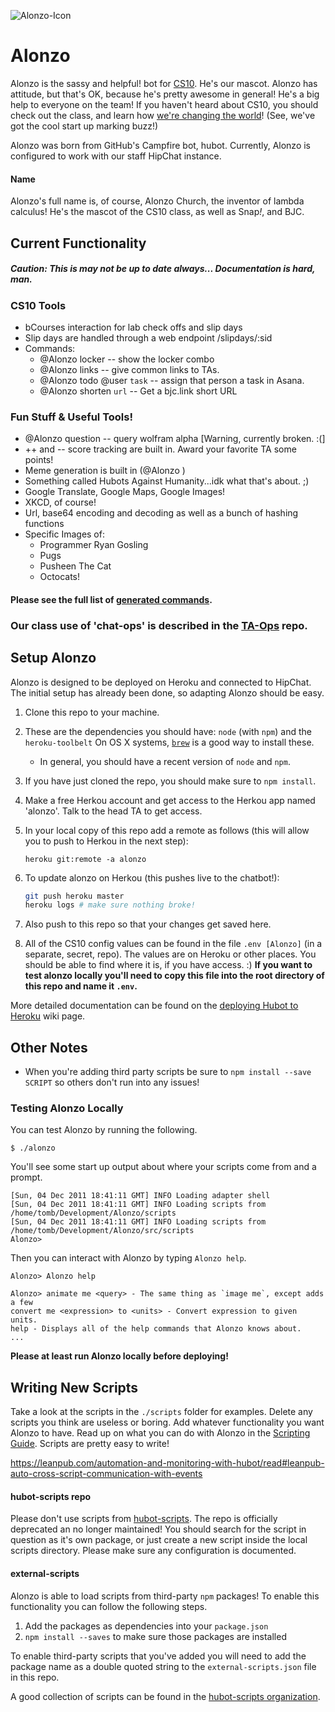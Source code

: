 ![Alonzo-Icon][icon]
# Alonzo

Alonzo is the sassy and helpful! bot for [CS10][awesomest-class]. He's our mascot. Alonzo has attitude, but that's OK, because he's pretty awesome in general! He's a big help to everyone on the team! If you haven't heard about CS10, you should check out the class, and learn how [we're changing the world][bjc4nyc]!
(See, we've got the cool start up marking buzz!)

Alonzo was born from GitHub's Campfire bot, hubot. Currently, Alonzo is configured to work with our staff HipChat instance.

#### Name
Alonzo's full name is, of course, Alonzo Church, the inventor of lambda calculus! He's the mascot of the CS10 class, as well as Snap<i>!</i>, and BJC. 

## Current Functionality
##### Caution: This is may not be up to date always... Documentation is hard, man.
### CS10 Tools
* bCourses interaction for lab check offs and slip days
* Slip days are handled through a web endpoint /slipdays/:sid
* Commands:
	* @Alonzo locker -- show the locker combo
	* @Alonzo links  -- give common links to TAs.
	* @Alonzo todo @user `task` -- assign that person a task in Asana.
	* @Alonzo shorten `url` -- Get a bjc.link short URL

### Fun Stuff & Useful Tools!
* @Alonzo question -- query wolfram alpha [Warning, currently broken. :(]
* ++ and -- score tracking are built in. Award your favorite TA some points!
* Meme generation is built in (@Alonzo <Meme Text>)
* Something called Hubots Against Humanity...idk what that's about. ;)
* Google Translate, Google Maps, Google Images!
* XKCD, of course!
* Url, base64 encoding and decoding as well as a bunch of hashing functions
* Specific Images of:
	* Programmer Ryan Gosling
	* Pugs
	* Pusheen The Cat
	* Octocats!

#### Please see the full list of [generated commands][help].

### Our class use of 'chat-ops' is described in the [TA-Ops](https://github.com/cs10/TA-Ops) repo.

## Setup Alonzo
Alonzo is designed to be deployed on Heroku and connected to HipChat. The initial setup has already been done, so adapting Alonzo should be easy.

1. Clone this repo to your machine.
2. These are the dependencies you should have:
    `node` (with `npm`) and the `heroku-toolbelt`
    On OS X systems, [`brew`](brew) is a good way to install these.
	* In general, you should have a recent version of `node` and `npm`.
3. If you have just cloned the repo, you should make sure to `npm install`.
4. Make a free Herkou account and get access to the Herkou app named 'alonzo'. Talk to the head TA to get access.
5. In your local copy of this repo add a remote as follows (this will allow you to push to Herkou in the next step):

    ```
    heroku git:remote -a alonzo
    ```

6. To update alonzo on Herkou (this pushes live to the chatbot!):

    ```bash
    git push heroku master
    heroku logs # make sure nothing broke!
    ```

7. Also push to this repo so that your changes get saved here.
8. All of the CS10 config values can be found in the file `.env [Alonzo]` (in a separate, secret, repo). The values are on Heroku or other places. You should be able to find where it is, if you have access. :) **If you want to test alonzo locally you'll need to copy this file into the root directory of this repo and name it `.env`.**

More detailed documentation can be found on the
[deploying Hubot to Heroku][deploy-heroku] wiki page.

## Other Notes
* When you're adding third party scripts be sure to `npm install --save SCRIPT` so others don't run into any issues!

### Testing Alonzo Locally

You can test Alonzo by running the following.

    $ ./alonzo

You'll see some start up output about where your scripts come from and a
prompt.

    [Sun, 04 Dec 2011 18:41:11 GMT] INFO Loading adapter shell
    [Sun, 04 Dec 2011 18:41:11 GMT] INFO Loading scripts from /home/tomb/Development/Alonzo/scripts
    [Sun, 04 Dec 2011 18:41:11 GMT] INFO Loading scripts from /home/tomb/Development/Alonzo/src/scripts
    Alonzo>

Then you can interact with Alonzo by typing `Alonzo help`.

    Alonzo> Alonzo help

    Alonzo> animate me <query> - The same thing as `image me`, except adds a few
    convert me <expression> to <units> - Convert expression to given units.
    help - Displays all of the help commands that Alonzo knows about.
    ...

__Please at least run Alonzo locally before deploying!__

## Writing New Scripts

Take a look at the scripts in the `./scripts` folder for examples.
Delete any scripts you think are useless or boring. Add whatever functionality you want Alonzo to have. Read up on what you can do with Alonzo in the [Scripting Guide][scripts]. Scripts are pretty easy to write!

https://leanpub.com/automation-and-monitoring-with-hubot/read#leanpub-auto-cross-script-communication-with-events

#### hubot-scripts repo
Please don't use scripts from [hubot-scripts][Hubot-scripts]. The repo is officially deprecated an no longer maintained! You should search for the script in question as it's own package, or just create a new script inside the local scripts directory. Please make sure any configuration is documented.

#### external-scripts
Alonzo is able to load scripts from third-party `npm` packages! To enable
this functionality you can follow the following steps.

1. Add the packages as dependencies into your `package.json`
2. `npm install --saves` to make sure those packages are installed

To enable third-party scripts that you've added you will need to add the package
name as a double quoted string to the `external-scripts.json` file in this repo.

A good collection of scripts can be found in the [hubot-scripts organization](https://github.com/hubot-scripts).

[icon]: http://snap.berkeley.edu/alonzo.svg
[awesomest-class]: http://cs10.org/
[bjc4nyc]: http://bjc.berkeley.edu/website/bjc4nyc.html
[help]: http://alonzo.herokuapp.com/Alonzo/help
[Hubot-scripts]: https://github.com/github/Hubot-scripts
[scripts]: https://github.com/github/Alonzo/blob/master/docs/scripting.md
[heroku-node-docs]: http://devcenter.heroku.com/articles/node-js
[deploy-heroku]: https://github.com/github/Hubot/blob/master/docs/deploying/heroku.md